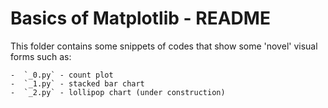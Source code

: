 # Basics of Matplotlib - README

This folder contains some snippets of codes that show some 'novel' visual
forms such as:

    -  `_0.py` - count plot
    -  `_1.py` - stacked bar chart
    -  `_2.py` - lollipop chart (under construction)
